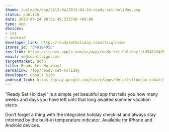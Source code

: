 ```yaml
--- 
thumb: /uploads/app/2013-04/2013-04-24-ready-set-holiday.png
status: publish
date: 2013-04-24 08:56:49.533540 +00:00
type: app
devices: 
- ios
- android
developer_link: http://readysetholiday.cobaltsign.com
itunes_id: "548194955"
ios_link: https://itunes.apple.com/us/app/ready-set-holiday!/id548194955
email: we@cobaltsign.com
targetMarket: Both
title: Ready Set Holiday!
permalink: /app/ready-set-holiday
developer: Cobalt Sign
android_link: https://play.google.com/store/apps/details?id=com.cobaltsign.readysetholiday
---
```


“Ready Set Holiday!” is a simple yet beautiful app that tells you how many weeks and days you have left until that long awaited summer vacation starts. 

Don’t forget a thing with the integrated holiday checklist and always stay informed by the built-in temperature indicator. Available for iPhone and Android devices.
